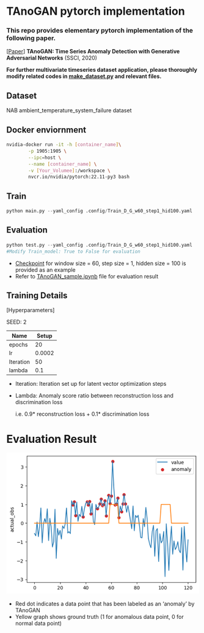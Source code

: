 # TAnoGAN pytorch implementation

### This repo provides elementary pytorch implementation of the following paper.

[[Paper](https://arxiv.org/abs/2008.09567)] ****TAnoGAN: Time Series Anomaly Detection with Generative Adversarial Networks**** (SSCI, 2020)

**For further multivariate timeseries dataset application, please thoroughly modify related codes in [make_dataset.py](https://github.com/SeungHunHan11/Time-Implementations/blob/master/TAnoGAN/datasets/make_dataset.py) and relevant files.**

## Dataset

NAB ambient_temperature_system_failure dataset

## Docker enviornment

```bash
nvidia-docker run -it -h [container_name]\
        -p 1905:1905 \
        --ipc=host \
        --name [container_name] \
        -v [Your_Volumee]:/workspace \
        nvcr.io/nvidia/pytorch:22.11-py3 bash
```

## Train

```python
python main.py --yaml_config .config/Train_D_G_w60_step1_hid100.yaml
```

## Evaluation

```python
python test.py --yaml_config .config/Train_D_G_w60_step1_hid100.yaml
#Modify Train_model: True to False for evaluation
```

- [Checkpoint](https://github.com/SeungHunHan11/Time-Implementations/tree/master/TAnoGAN/saved_models/Train_D_G_w60_step1_hid100) for window size = 60, step size = 1, hidden size = 100 is provided as an example
- Refer to [TAnoGAN_sample.ipynb](https://github.com/SeungHunHan11/Time-Implementations/blob/master/TAnoGAN/TAnoGAN_sample.ipynb) file for evaluation result

## Training Details

[Hyperparameters]

SEED: 2

| Name | Setup |
| --- | --- |
| epochs | 20 |
| lr | 0.0002 |
| Iteration | 50 |
| lambda | 0.1 |
- Iteration: Iteration set up for latent vector optimization steps
- Lambda: Anomaly score ratio between reconstruction loss and discrimination loss
    
    i.e. 0.9* reconstruction loss + 0.1* discrimination loss
    

# Evaluation Result

![Untitled2](./img.png)

- Red dot indicates a data point that has been labeled as an ‘anomaly’ by TAnoGAN
- Yellow graph shows ground truth (1 for anomalous data point, 0 for normal data point)
